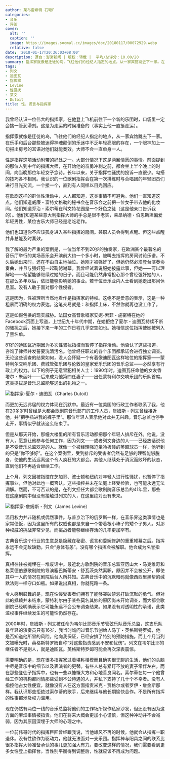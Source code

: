 ```yaml
---
author: 莱布雷希特 石晰F
categories:
- 音乐
- 评论
cover:
  alt: ''
  caption: ''
  image: https://images.soomal.cc/images/doc/20180117/00072929.webp
  relative: false
date: '2018-01-17T20:36:03+08:00'
description: 源自：澎湃新闻 | 版权：转载 |  平均/总评分：10.00/20
summary: 指挥家就像是迁徙的鸟，飞往他们的经纪人指定的地点，从一家宾馆跳去下一家。在乐手和后台那些被迷得神魂颠倒的乐迷中不乏年轻亮眼的存在，一个眼神加上一句报出房号的耳语对他们就能奏效。大师不会一直单身一人……
tags:
- 列文
- 迪图瓦
- 指挥家
- Levine
- 性骚扰
- 莱文
- Dutoit
title: 性、谎言与指挥家
---
```


我曾经认识一位伟大的指挥家，在他登上飞机前往下一个新的乐团时，口袋里一定会揣一管润滑剂。这是为走运的时候准备的（事实上他一直挺走运）。

指挥家就像是迁徙的鸟，飞往他们的经纪人指定的地点，从一家宾馆跳去下一家。在乐手和后台那些被迷得神魂颠倒的乐迷中不乏年轻亮眼的存在，一个眼神加上一句报出房号的耳语对他们就能奏效。大师不会一直单身一人。

性是指挥这项活动附带的好处之一。大部分情况下这是两厢情愿的事情。前面提到的那位人到中年的指挥大师，在开始他的奋勇冲刺之前，都会坐上半个晚上的时间，向当晚那位年轻女子念诗。长年以来，关于指挥性骚扰的投诉一直很少。勾搭的技巧各不相同。我认识的一位歌剧指挥会在第一次排练时与合唱团的年轻团员们进行目光交流，一个接一个，直到有人同样以目光回应。

在歌剧这样的群体性活动中，人人都知道，这类事情不可避免。他们一直知道这点。他们知道威廉・富特文格勒的秘书会在音乐会之前把一位女子带去他的化妆间。他们知道乔治・索尔蒂在科文特花园是一个好色之徒（这是他亲口告诉我的）。他们知道某些意大利指挥大师的手总是很不老实，莱昂纳德・伯恩斯坦偏爱年轻男性，某位古乐大师已经是老吃老作。

他们也知道你不应该孤身进入某些指挥的房间。兼职人员会得到点醒。但这些点醒并非总能及时奏效。

我了解的最为严重的案例是，一位当年不到20岁的独奏家，在欧洲某个最著名的音乐厅举行的某场音乐会开演前大约一个多小时，被叫去指挥的房间讨论乐谱。不久后她出来时，还在不由自主地抽泣。她刚才被强奸了，但她仍然必须登台演奏协奏曲，并且与强奸犯一起鞠躬谢幕。我曾经试着说服她披露此事，但她――可以理解地――希望能够继续过她的日子，而且可能仍然非常担心那个曾经强奸她的人，在那么多年以后，依旧能够影响她的事业。若干位音乐业内人士看到她走出那间休息室。没有人敢于面对那个性侵者。

这是因为，性被理所当然地看作是指挥家的特权。这绝不是爱意的表示，这是一种粗暴而明确的权力表达。这笔交易就是：和指挥上床，不然你就再也没工作了。

这是如假包换的现实威胁。法国女高音歌唱家安妮-索菲・施密特在她的Facebook页面上写道，上世纪九十年代中期，在她拒绝了夏尔・迪图瓦持续不断的骚扰之后，她接下来一年的工作日程几乎空空如也。她相信这位指挥使她被列入了黑名单。

81岁的迪图瓦近期因为多次性骚扰指控而暂停了指挥活动。他否认了这些报道，咨询了律师并发誓要洗清污名。他曾经任职过的各个乐团都承诺会进行独立调查。无论这些调查的结果如何，没人会怀疑一个有着像迪图瓦这样地位的指挥家――蒙特利尔交响乐团、费城管弦乐团与伦敦的皇家爱乐乐团的音乐总监――必然享有行政上的权力。以下的例子无意冒犯相关人士：1990年时，迪图瓦任命他的女友香塔尔・朱丽叶――后来成为他第四任妻子――出任蒙特利尔交响乐团的乐队首席。这类提拔是音乐总监能够送出的礼物之一。

![指挥家-夏尔・迪图瓦（Charles Dutoit）](https://images.soomal.cc/images/doc/20180117/00072929.webp)





而更加无远弗届的权力体现在沉默中。最近有一位美国的行政工作者联系了我，他在20多岁时曾经是大都会歌剧院音乐部门的工作人员，詹姆斯・列文曾经接近他，并“把手插进我的裤子里”。那位年轻人表示他对此并无兴趣。音乐总监也停手走开，事情似乎就该这么结束了。

但是从那天开始，那幢大楼里的所有音乐活动都把那个年轻人排斥在外。他说，没有人，愿意让他参与任何工作，因为列文――或者列文身边的人――已经放话说他是不受音乐总监欢迎的人。就像一个被经理强迫坐冷板凳的英超球员一样，他听到的只是“你不够好”。在这个案例里，受到排斥的受害者仍然有足够的理智能够脱身，使他的生活远离这个令人疯狂的大都会。其他人继续处于消沉而败坏的状态，直到他们不再适合继续工作。

上个月，列文因被指控在芝加哥、波士顿和纽约对年轻人进行性骚扰，也暂停了指挥事业，但他对此也一概否认。这些指控并未在法庭上经受检验，也可能永远无法调解。然而，不可否认的是，在列文担任大都会歌剧院音乐总监的41年里，那些在这座剧院中但没有接触过列文的人，在这里绝对没有未来。

![指挥家-詹姆斯・列文（James Levine）](https://images.soomal.cc/images/doc/20180117/00072928.webp)





滥用权力并非随机或偶然事件。与普京治下的俄罗斯一样，在音乐界这类事情也是家常便饭，因为这里所有的权威也都是来自一个带着根小棒子的矮个子男人。对那种权威的挑战非常少见，而挑战者能够继续存活的几率更加罕有。

古典音乐这个行业的生意总是隐藏在秘密、谎言和委婉修辞的重重帷幕之后。指挥永远不会无故缺勤，只会“身体有恙”。没有哪个指挥会被解职。他会成为名誉指挥。

真相往往被掩埋在一堆废话中。最近北方歌剧院的音乐总监亚历山大・马克维奇和格莱德伯恩歌剧院的导演塞巴斯蒂安・舒瓦茨突然离职，原因并不会被公开，即使其中一人的情况在剧院后台人所共知。古典音乐中的沉默暗码就像西西里黑帮的缄默法则一样守口如瓶。如果说出真相，你就死路一条。

令人感到鼓舞的是，现在性侵受害者们拥有了能够突破禁忌打破沉默的勇气。但对此的抵赖并未结束。蒙特利尔由于某些莫名其妙的原因尚未开始调查，而大都会歌剧院已经明确表示它可能永远不会公布调查结果。如果没有对透明性的承诺，此类滥权事件继续发生的可能性仍然存在。

2000年时，詹姆斯・列文被任命为韦尔比耶音乐节管弦乐队音乐总监，这支乐队最年轻的演奏员只有16岁，我当时询问过音乐节创始人马丁・英格斯特罗姆，他是否知道他所冒的风险。他向我保证，已经安排了特别的预防措施。而上个月当列文被曝光时，英格斯特罗姆自称“对这些指责感到不安和忧伤”。列文在韦尔比耶的继任者不是别人，就是迪图瓦。英格斯特罗姆可能会再次深表震惊。

需要明确的是，现在很多指挥家过着堪称楷模而且确实很无聊的生活，他们的头脑中尽是音乐中的细节以及表演者的更替。有些人总有紧盯不放的妻子常伴左右。而在那些登徒子指挥中，也有一些以慷慨大方和心地善良闻名。索尔蒂在每一个他曾经工作的机构都同情那些受到不公待遇的人，并私下支持了几十个不幸者。没有人指控他占女性便宜，就像没有人在这方面指责米克・贾格尔或者罗伊・詹金斯那样。我认识那些拒绝过索尔蒂的歌手，后来继续与他长期愉快合作。不是所有指挥的性事都涉及权力滥用。

现在仍然有两位一线的音乐总监将他们的工作场所视作私家沙发，但还没有因为这方面的麻烦事情被指责。他们在将来大概会更加小心谨慎，但这种冲动并不会减弱，因为其原因深埋于大师的心理之中。

一位前伟哥时代的指挥巨匠曾经跟我说，当他雄风不再的时候，他就会从指挥一职退休。没有性欲作为驱动力，他就无法面对一支乐团。指挥棒与阳具之间的联系比很多指挥大师准备承认的事儿更加强大有力。要改变这样的情况，我们需要看到更多女性登上指挥台。当性别平衡得到调整后，性就应该不再成为问题。